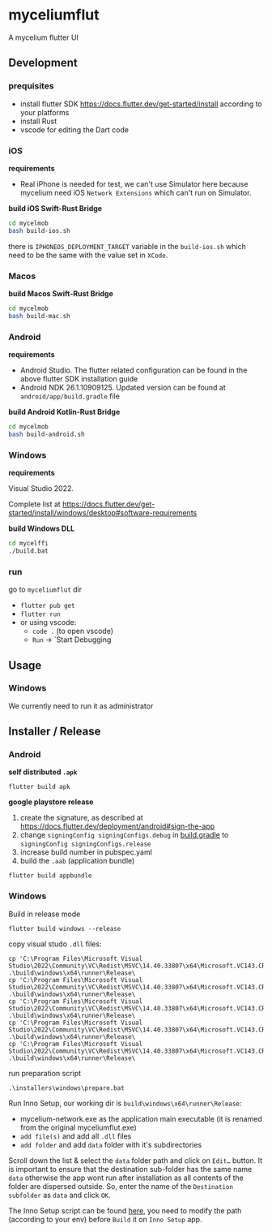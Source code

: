 # myceliumflut

A mycelium flutter UI

## Development

### prequisites

- install flutter SDK https://docs.flutter.dev/get-started/install according to your platforms
- install Rust
- vscode for editing the Dart code

### iOS

**requirements**
- Real iPhone is needed for test, we can't use Simulator here because mycelium need iOS `Network Extensions` which can't run on Simulator.

**build iOS Swift-Rust Bridge**
```bash
cd mycelmob
bash build-ios.sh
```
there is `IPHONEOS_DEPLOYMENT_TARGET` variable in the `build-ios.sh` which need to be the same with the value set in `XCode`.

### Macos

**build Macos Swift-Rust Bridge**
```bash
cd mycelmob
bash build-mac.sh
```


### Android

**requirements**

- Android Studio. The flutter related configuration can be found in the above flutter SDK  installation guide
- Android NDK 26.1.10909125. Updated version can be found at `android/app/build.gradle` file


**build Android Kotlin-Rust Bridge**
```bash
cd mycelmob
bash build-android.sh
```

### Windows

**requirements**

Visual Studio 2022.

Complete list at https://docs.flutter.dev/get-started/install/windows/desktop#software-requirements

**build Windows DLL**
```bash
cd mycelffi
./build.bat
```


### run
go to `myceliumflut` dir
- `flutter pub get`
- `flutter run`
-  or using vscode:
    - `code .` (to open vscode)
    - `Run` -> `Start Debugging

## Usage

### Windows
We currently need to run it as administrator

## Installer / Release

### Android

**self distributed `.apk`**
```console
flutter build apk
```

**google playstore release**

1. create the signature, as described at https://docs.flutter.dev/deployment/android#sign-the-app
2. change `signingConfig signingConfigs.debug` in [build.gradle](./android/app/build.gradle) to `signingConfig signingConfigs.release`
3. increase build number in pubspec.yaml
4. build the `.aab` (application bundle)
```console
flutter build appbundle
```



### Windows

Build in release mode
```console
flutter build windows --release
```

copy visual studo `.dll` files:
```console
cp 'C:\Program Files\Microsoft Visual Studio\2022\Community\VC\Redist\MSVC\14.40.33807\x64\Microsoft.VC143.CRT\msvcp140.dll' .\build\windows\x64\runner\Release\
cp 'C:\Program Files\Microsoft Visual Studio\2022\Community\VC\Redist\MSVC\14.40.33807\x64\Microsoft.VC143.CRT\msvcp140_1.dll' .\build\windows\x64\runner\Release\ 
cp 'C:\Program Files\Microsoft Visual Studio\2022\Community\VC\Redist\MSVC\14.40.33807\x64\Microsoft.VC143.CRT\msvcp140_2.dll' .\build\windows\x64\runner\Release\  
cp 'C:\Program Files\Microsoft Visual Studio\2022\Community\VC\Redist\MSVC\14.40.33807\x64\Microsoft.VC143.CRT\vcruntime140.dll' .\build\windows\x64\runner\Release\
cp 'C:\Program Files\Microsoft Visual Studio\2022\Community\VC\Redist\MSVC\14.40.33807\x64\Microsoft.VC143.CRT\vcruntime140_1.dll' .\build\windows\x64\runner\Release\
```

run preparation script
```console
.\installers\windows\prepare.bat
```

Run Inno Setup, our working dir is `build\windows\x64\runner\Release`:
- mycelium-network.exe as the application main executable (it is renamed from the original myceliumflut.exe)
- `add file(s)` and add all `.dll` files
- `add folder` and add `data` folder with it's subdirectories

Scroll down the list & select the `data` folder path and click on `Edit…` button.
It is important to ensure that the destination sub-folder has the same name `data` otherwise the app wont run after installation as all contents of the folder are dispersed outside. So, enter the name of the `Destination subfolder` as `data` and click `OK`.

The Inno Setup script can be found [here](./installer/windows/myceliumflut_innosetup.iss), you need to modify the path (according to your env) before `Build` it on `Inno Setup` app.



